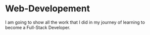 # Web-Developement
I am going to show all the work that I did in my journey of learning to become a Full-Stack Developer.
